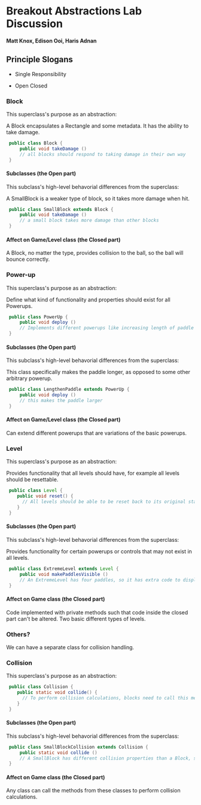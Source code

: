 # Breakout Abstractions Lab Discussion
#### Matt Knox, Edison Ooi, Haris Adnan


## Principle Slogans

* Single Responsibility

* Open Closed



### Block

This superclass's purpose as an abstraction:

A Block encapsulates a Rectangle and some metadata. It has the ability to take damage. 
```java
 public class Block {
     public void takeDamage ()
     // all blocks should respond to taking damage in their own way
 }
```

#### Subclasses (the Open part)

This subclass's high-level behavorial differences from the superclass:

A SmallBlock is a weaker type of block, so it takes more damage when hit. 

```java
 public class SmallBlock extends Block {
     public void takeDamage ()
     // a small block takes more damage than other blocks
 }
```

#### Affect on Game/Level class (the Closed part)

A Block, no matter the type, provides collision to the ball, so the ball will bounce correctly. 


### Power-up

This superclass's purpose as an abstraction:

Define what kind of functionality and properties should exist for all Powerups.

```java
 public class PowerUp {
     public void deploy ()
     // Implements different powerups like increasing length of paddle and spawning more balls.
 }
```

#### Subclasses (the Open part)

This subclass's high-level behavorial differences from the superclass:

This class specifically makes the paddle longer, as opposed to some other arbitrary powerup. 

```java
 public class LengthenPaddle extends PowerUp {
     public void deploy ()
     // this makes the paddle larger 
 }
```

#### Affect on Game/Level class (the Closed part)
Can extend different powerups that are variations of the basic powerups.


### Level

This superclass's purpose as an abstraction:

Provides functionality that all levels should have, for example all levels should be resettable.
```java
 public class Level {
    public void reset() {
      // All levels should be able to be reset back to its original state
    }
 }
```

#### Subclasses (the Open part)

This subclass's high-level behavorial differences from the superclass:

Provides functionality for certain powerups or controls that may not exist in all levels.
```java
 public class ExtremeLevel extends Level {
     public void makePaddlesVisible ()
     // An ExtremeLevel has four paddles, so it has extra code to display all the paddles
 }
```

#### Affect on Game class (the Closed part)

Code implemented with private methods such that code inside the closed part can't be altered. Two basic different types of levels.


### Others?
We can have a separate class for collision handling. 

### Collision

This superclass's purpose as an abstraction:
```java
 public class Collision {
    public static void collide() {
      // To perform collision calculations, blocks need to call this method. 
    }
 }
```

#### Subclasses (the Open part)

This subclass's high-level behavorial differences from the superclass:
```java
 public class SmallBlockCollision extends Collision {
     public static void collide ()
     // A SmallBlock has different collision properties than a Block, so it needs to call this method. 
 }
```

#### Affect on Game class (the Closed part)
Any class can call the methods from these classes to perform collision calculations. 